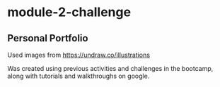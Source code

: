 # module-2-challenge
## Personal Portfolio

Used images from https://undraw.co/illustrations 

Was created using previous activities and challenges in the bootcamp, along with tutorials and walkthroughs on google.